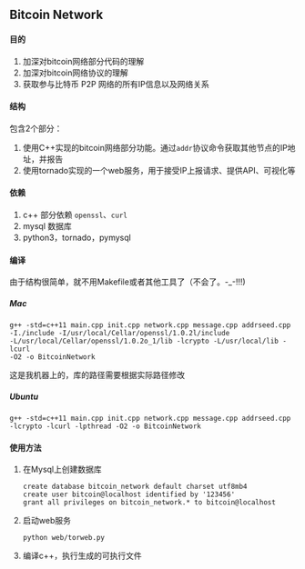 ## Bitcoin Network

#### 目的

1. 加深对bitcoin网络部分代码的理解
2. 加深对bitcoin网络协议的理解
3. 获取参与比特币 P2P 网络的所有IP信息以及网络关系


#### 结构

包含2个部分：

1. 使用C++实现的bitcoin网络部分功能。通过`addr`协议命令获取其他节点的IP地址，并报告
2. 使用tornado实现的一个web服务，用于接受IP上报请求、提供API、可视化等

#### 依赖

1. c++ 部分依赖 `openssl`、`curl`
2. mysql 数据库
3. python3，tornado，pymysql

#### 编译

由于结构很简单，就不用Makefile或者其他工具了（不会了。-_-!!!)

##### Mac

```
g++ -std=c++11 main.cpp init.cpp network.cpp message.cpp addrseed.cpp
-I./include -I/usr/local/Cellar/openssl/1.0.2l/include
-L/usr/local/Cellar/openssl/1.0.2o_1/lib -lcrypto -L/usr/local/lib -lcurl
-O2 -o BitcoinNetwork
```

这是我机器上的，库的路径需要根据实际路径修改

##### Ubuntu

```
g++ -std=c++11 main.cpp init.cpp network.cpp message.cpp addrseed.cpp
-lcrypto -lcurl -lpthread -O2 -o BitcoinNetwork
```

#### 使用方法

1. 在Mysql上创建数据库
 
	```
	create database bitcoin_network default charset utf8mb4
	create user bitcoin@localhost identified by '123456'
	grant all privileges on bitcoin_network.* to bitcoin@localhost
	```
2. 启动web服务
	
	```
	python web/torweb.py
	```
	
3. 编译c++，执行生成的可执行文件
	
